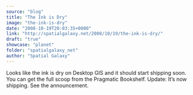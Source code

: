 ```yaml
---
source: "blog"
title: "The Ink is Dry"
image: "the-ink-is-dry"
date: "2008-10-19T20:03:35+0000"
link: "http://spatialgalaxy.net/2008/10/19/the-ink-is-dry/"
draft: "true"
showcase: "planet"
folder: "spatialgalaxy_net"
author: "Spatial Galaxy"
---
```


Looks like the ink is dry on Desktop GIS and it should start shipping soon. You can get the full scoop from the Pragmatic Bookshelf.
Update: It&rsquo;s now shipping. See the announcement.
